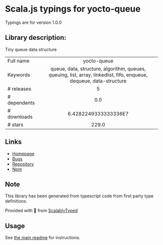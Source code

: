 
# Scala.js typings for yocto-queue

Typings are for version 1.0.0

## Library description:
Tiny queue data structure

|                    |                 |
| ------------------ | :-------------: |
| Full name          | yocto-queue |
| Keywords           | queue, data, structure, algorithm, queues, queuing, list, array, linkedlist, fifo, enqueue, dequeue, data-structure |
| # releases         | 5 |
| # dependents       | 0.0 |
| # downloads        | 6.4282249333333336E7 |
| # stars            | 229.0 |

## Links
- [Homepage](https://github.com/sindresorhus/yocto-queue#readme)
- [Bugs](https://github.com/sindresorhus/yocto-queue/issues)
- [Repository](https://github.com/sindresorhus/yocto-queue)
- [Npm](https://www.npmjs.com/package/yocto-queue)
    


## Note
This library has been generated from typescript code from first party type definitions.

Provided with :purple_heart: from [ScalablyTyped](https://github.com/oyvindberg/ScalablyTyped)

## Usage
See [the main readme](../../readme.md) for instructions.


